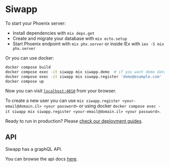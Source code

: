# Siwapp

To start your Phoenix server:

- Install dependencies with `mix deps.get`
- Create and migrate your database with `mix ecto.setup`
- Start Phoenix endpoint with `mix phx.server` or inside IEx with `iex -S mix phx.server`

Or you can use docker:

```bash
docker compose build
docker compose exec -it siwapp mix siwapp.demo  # if you want demo data
docker compose exec -it siwapp mix siwapp.register 'demo@example.com' '<password>'  # if you have restored a database dump
docker compose up
```

Now you can visit [`localhost:4010`](http://localhost:4010) from your browser.

To create a new user you can use `mix siwapp.register <your-email@domain.il> <your password>` or
using docker `docker compose exec -it siwapp mix siwapp.register <your-email@domain.il> <your password>`.

Ready to run in production? Please [check our deployment guides](https://hexdocs.pm/phoenix/deployment.html).

## API

Siwapp has a graphQL API.

You can browse the api docs [here](https://htmlpreview.github.io/?https://github.com/siwapp/siwapp/blob/master/api_docs/public/index.html).
